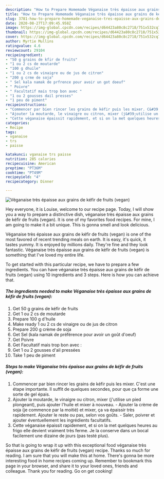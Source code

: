 ```yaml
---
description: "How to Prepare Homemade Véganaise très épaisse aux grains de kéfir de fruits (vegan)"
title: "How to Prepare Homemade Véganaise très épaisse aux grains de kéfir de fruits (vegan)"
slug: 3781-how-to-prepare-homemade-veganaise-tres-epaisse-aux-grains-de-kefir-de-fruits-vegan
date: 2020-08-27T17:09:45.958Z
image: https://img-global.cpcdn.com/recipes/d64423a80c8c2718/751x532cq70/veganaise-tres-epaisse-aux-grains-de-kefir-de-fruits-vegan-photo-principale-de-la-recette.jpg
thumbnail: https://img-global.cpcdn.com/recipes/d64423a80c8c2718/751x532cq70/veganaise-tres-epaisse-aux-grains-de-kefir-de-fruits-vegan-photo-principale-de-la-recette.jpg
cover: https://img-global.cpcdn.com/recipes/d64423a80c8c2718/751x532cq70/veganaise-tres-epaisse-aux-grains-de-kefir-de-fruits-vegan-photo-principale-de-la-recette.jpg
author: Myrtie Mullins
ratingvalue: 4.6
reviewcount: 29104
recipeingredient:
- "50 g grains de kfir de fruits"
- "1 ou 2 cs de moutarde"
- "100 g dhuile"
- "1 ou 2 cs de vinaigre ou de jus de citron"
- "200 g crme de soja"
- " Sel kala namak de prfrence pour avoir un got doeuf"
- " Poivre"
- " Facultatif mais trop bon avec "
- "1 ou 2 gousses dail presses"
- "1 peu de piment"
recipeinstructions:
- "Commencer par bien rincer les grains de kéfir puis les mixer. C&#39;est une étape importante. Il suffit de quelques secondes, pour que ça forme une sorte de gel épais."
- "Ajouter la moutarde, le vinaigre ou citron, mixer (j&#39;utilise un pied plongeant), puis ajouter l&#39;huile et mixer à nouveau. Ajouter la crème de soja​ (je commence par la moitié​) et mixer, ça va épaissir très rapidement. Ajouter le reste ou pas, selon vos goûts. Saler, poivrer et ajouter éventuellement les ingrédients facultatifs."
- "Cette véganaise épaissit rapidement, et si on la met quelques heures au frigo elle devient vraiment très ferme. Je la conserve dans un bocal facilement une dizaine de jours (pas testé plus)."
categories:
- Recipe
tags:
- vganaise
- trs
- paisse

katakunci: vganaise trs paisse 
nutrition: 285 calories
recipecuisine: American
preptime: "PT36M"
cooktime: "PT49M"
recipeyield: "4"
recipecategory: Dinner

---
```



![Véganaise très épaisse aux grains de kéfir de fruits (vegan)](https://img-global.cpcdn.com/recipes/d64423a80c8c2718/751x532cq70/veganaise-tres-epaisse-aux-grains-de-kefir-de-fruits-vegan-photo-principale-de-la-recette.jpg)

Hey everyone, it is Louise, welcome to our recipe page. Today, I will show you a way to prepare a distinctive dish, véganaise très épaisse aux grains de kéfir de fruits (vegan). It is one of my favorites food recipes. For mine, I am going to make it a bit unique. This is gonna smell and look delicious.



Véganaise très épaisse aux grains de kéfir de fruits (vegan) is one of the most favored of recent trending meals on earth. It is easy, it's quick, it tastes yummy. It is enjoyed by millions daily. They're fine and they look fantastic. Véganaise très épaisse aux grains de kéfir de fruits (vegan) is something that I've loved my entire life.


To get started with this particular recipe, we have to prepare a few ingredients. You can have véganaise très épaisse aux grains de kéfir de fruits (vegan) using 10 ingredients and 3 steps. Here is how you can achieve that.

<!--inarticleads1-->

##### The ingredients needed to make Véganaise très épaisse aux grains de kéfir de fruits (vegan):

1. Get 50 g grains de kéfir de fruits
1. Get 1 ou 2 cs de moutarde
1. Prepare 100 g d&#39;huile
1. Make ready 1 ou 2 cs de vinaigre ou de jus de citron
1. Prepare 200 g crème de soja
1. Get  Sel (kala namak de préférence pour avoir un goût d&#39;oeuf)
1. Get  Poivre
1. Get  Facultatif mais trop bon avec :
1. Get 1 ou 2 gousses d&#39;ail pressées
1. Take 1 peu de piment




<!--inarticleads2-->

##### Steps to make Véganaise très épaisse aux grains de kéfir de fruits (vegan):

1. Commencer par bien rincer les grains de kéfir puis les mixer. C&#39;est une étape importante. Il suffit de quelques secondes, pour que ça forme une sorte de gel épais.
1. Ajouter la moutarde, le vinaigre ou citron, mixer (j&#39;utilise un pied plongeant), puis ajouter l&#39;huile et mixer à nouveau. - Ajouter la crème de soja​ (je commence par la moitié​) et mixer, ça va épaissir très rapidement. Ajouter le reste ou pas, selon vos goûts. - Saler, poivrer et ajouter éventuellement les ingrédients facultatifs.
1. Cette véganaise épaissit rapidement, et si on la met quelques heures au frigo elle devient vraiment très ferme. Je la conserve dans un bocal facilement une dizaine de jours (pas testé plus).




So that is going to wrap it up with this exceptional food véganaise très épaisse aux grains de kéfir de fruits (vegan) recipe. Thanks so much for reading. I am sure that you will make this at home. There's gonna be more interesting food in home recipes coming up. Remember to bookmark this page in your browser, and share it to your loved ones, friends and colleague. Thank you for reading. Go on get cooking!
